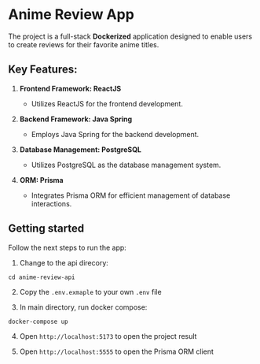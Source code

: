 # Anime Review App

The project is a full-stack __Dockerized__ application designed to enable users to create reviews for their favorite anime titles. 

## Key Features:

1. **Frontend Framework: ReactJS**
   - Utilizes ReactJS for the frontend development.
   
2. **Backend Framework: Java Spring**
   - Employs Java Spring for the backend development.
   
3. **Database Management: PostgreSQL**
   - Utilizes PostgreSQL as the database management system.
   
4. **ORM: Prisma**
   - Integrates Prisma ORM for efficient management of database interactions.

## Getting started
Follow the next steps to run the app:

1. Change to the api direcory:
```
cd anime-review-api
```

2. Copy the `.env.exmaple` to your own `.env` file

3. In main directory, run docker compose:
```
docker-compose up
```

4. Open `http://localhost:5173` to open the project result

5. Open `http://localhost:5555` to open the Prisma ORM client